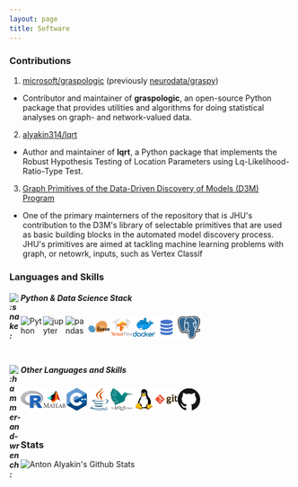 ```yaml
---
layout: page
title: Software
---
```


### Contributions
1. [microsoft/graspologic](https://github.com/microsoft/grasplogoic) (previously
    [neurodata/graspy](https://github.com/neurodata/graspy))
  - Contributor and maintainer of **graspologic**, an open-source Python package
    that provides utilities and algorithms for doing statistical analyses on
    graph- and network-valued data.
2. [alyakin314/lqrt](https://github.com/alyakin314/lqrt)
  - Author and maintainer of **lqrt**, a Python package that implements the
    Robust Hypothesis Testing of Location Parameters using
    Lq-Likelihood-Ratio-Type Test.
3. [Graph Primitives of the Data-Driven Discovery of Models (D3M)
   Program](https://github.com/neurodata/primitives-interfaces)
  - One of the primary mainterners of the repository that is JHU's contribution
    to the D3M's library of selectable primitives that are used as basic
    building blocks in the automated model discovery process. JHU's primitives
    are aimed at tackling machine learning problems with graph, or netowrk,
    inputs, such as Vertex Classif

### Languages and Skills 
##### Python    <img align="left" alt=":snake:" width="20px" src="https://cdn.shopify.com/s/files/1/1061/1924/products/Snake_Iphone_Emoji_JPG_grande.png?v=1571606114" /> & Data Science Stack
<img align="left" alt="Python" width="40px" src="https://www.python.org/static/opengraph-icon-200x200.png" />
<img align="left" alt="jupyter" width="40px" src="https://upload.wikimedia.org/wikipedia/commons/thumb/3/38/Jupyter_logo.svg/1200px-Jupyter_logo.svg.png" />
<img align="left" alt="pandas" width="40px" src="https://cdn.shortpixel.ai/spai/q_lossy+ret_img/https://numfocus.org/wp-content/uploads/2016/07/pandas-logo-300.png" />
<img align="left" alt="scikit-learn" width="40px" src="https://raw.githubusercontent.com/github/explore/80688e429a7d4ef2fca1e82350fe8e3517d3494d/topics/scikit-learn/scikit-learn.png" />
<img align="left" alt="TensorFlow" width="40px" src="https://raw.githubusercontent.com/github/explore/80688e429a7d4ef2fca1e82350fe8e3517d3494d/topics/tensorflow/tensorflow.png" />
<img align="left" alt="docker" width="40px" src="https://raw.githubusercontent.com/github/explore/80688e429a7d4ef2fca1e82350fe8e3517d3494d/topics/docker/docker.png" />
<img align="left" alt="SQL" width="40px" src="https://raw.githubusercontent.com/github/explore/80688e429a7d4ef2fca1e82350fe8e3517d3494d/topics/sql/sql.png" />
<img align="left" alt="PostgreSQL" width="40px" src="https://raw.githubusercontent.com/github/explore/80688e429a7d4ef2fca1e82350fe8e3517d3494d/topics/postgresql/postgresql.png" />
<br/><br/><br/><br/>

##### Other Languages and Skills <img align="left" alt=":hammer-and-wrench:" width="20px" src="https://emojipedia-us.s3.dualstack.us-west-1.amazonaws.com/thumbs/160/apple/81/hammer-and-wrench_1f6e0.png" />
<img align="left" alt="R" width="40px" src="https://raw.githubusercontent.com/github/explore/80688e429a7d4ef2fca1e82350fe8e3517d3494d/topics/r/r.png" />
<img align="left" alt="MATLAB" width="40px" src="https://raw.githubusercontent.com/github/explore/80688e429a7d4ef2fca1e82350fe8e3517d3494d/topics/matlab/matlab.png" />
<img align="left" alt="C++" width="40px" src="https://raw.githubusercontent.com/github/explore/80688e429a7d4ef2fca1e82350fe8e3517d3494d/topics/cpp/cpp.png" />
<img align="left" alt="Java" width="40px" src="https://raw.githubusercontent.com/github/explore/80688e429a7d4ef2fca1e82350fe8e3517d3494d/topics/java/java.png" />
<img align="left" alt="latex" width="40px" src="https://raw.githubusercontent.com/github/explore/80688e429a7d4ef2fca1e82350fe8e3517d3494d/topics/latex/latex.png" />
<img align="left" alt="linux" width="40px" src="https://raw.githubusercontent.com/github/explore/80688e429a7d4ef2fca1e82350fe8e3517d3494d/topics/linux/linux.png" />
<img align="left" alt="Git" width="40px" src="https://raw.githubusercontent.com/github/explore/80688e429a7d4ef2fca1e82350fe8e3517d3494d/topics/git/git.png" />
<img align="left" alt="GitHub" width="40px" src="https://raw.githubusercontent.com/github/explore/78df643247d429f6cc873026c0622819ad797942/topics/github/github.png" />
<!--
<img align="left" alt="bash" width="40px" src="https://raw.githubusercontent.com/github/explore/80688e429a7d4ef2fca1e82350fe8e3517d3494d/topics/bash/bash.png" />
<img align="left" alt="vim" width="40px" src="https://raw.githubusercontent.com/github/explore/80688e429a7d4ef2fca1e82350fe8e3517d3494d/topics/vim/vim.png" />
<img align="left" alt="emacs" width="40px" src="https://raw.githubusercontent.com/github/explore/80688e429a7d4ef2fca1e82350fe8e3517d3494d/topics/emacs/emacs.png" />
-->
<br/><br/><br/><br/>

### Stats
<img align="left" alt="Anton Alyakin's Github Stats" src="https://github-readme-stats.vercel.app/api?username=alyakin314&show_icons=true&hide_border=true" />
